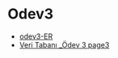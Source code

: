 # Odev3

- [odev3-ER](./Ders%20%C4%B0%C3%A7eri%C4%9Fi/%C3%96devler/Odev3/odev3-ER.doc)
- [Veri Tabanı _Ödev 3 page3](./Ders%20%C4%B0%C3%A7eri%C4%9Fi/%C3%96devler/Odev3/Veri%20Taban%C4%B1%20_%C3%96dev%203%20page3.pdf)
